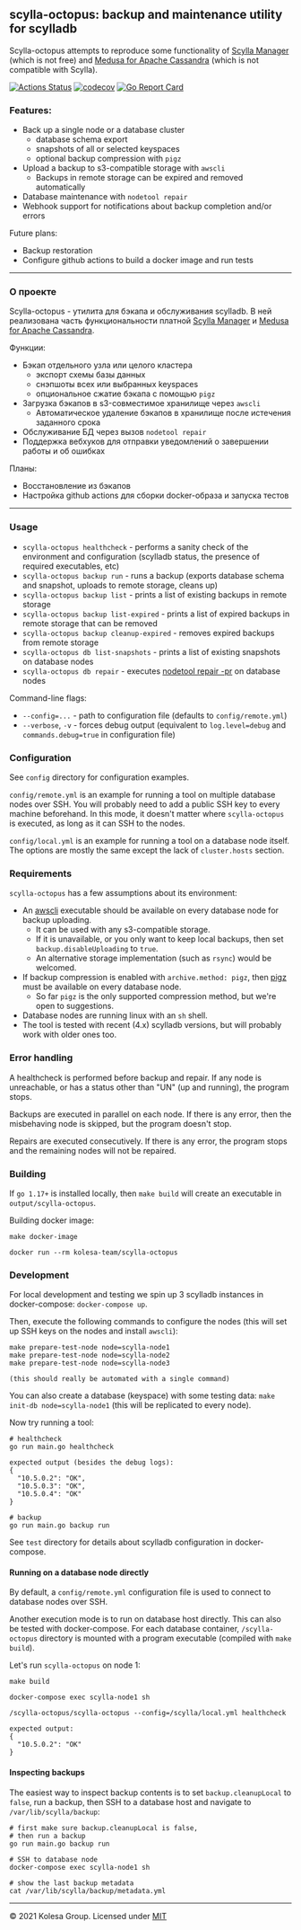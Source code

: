 ## scylla-octopus: backup and maintenance utility for scylladb

Scylla-octopus attempts to reproduce some functionality of [Scylla Manager](https://docs.scylladb.com/operating-scylla/manager/) (which is not free) and [Medusa for Apache Cassandra](https://github.com/thelastpickle/cassandra-medusa) (which is not compatible with Scylla).

[![Actions Status](https://github.com/kolesa-team/scylla-octopus/workflows/test/badge.svg)](https://github.com/kolesa-team/scylla-octopus/actions)
[![codecov](https://codecov.io/gh/kolesa-team/scylla-octopus/branch/main/graph/badge.svg?token=j7K2w57hif)](https://codecov.io/gh/kolesa-team/scylla-octopus)
[![Go Report Card](https://goreportcard.com/badge/github.com/kolesa-team/scylla-octopus)](https://goreportcard.com/report/github.com/kolesa-team/scylla-octopus)

### Features:

* Back up a single node or a database cluster
  * database schema export
  * snapshots of all or selected keyspaces
  * optional backup compression with `pigz`
* Upload a backup to s3-compatible storage with `awscli`
  * Backups in remote storage can be expired and removed automatically
* Database maintenance with `nodetool repair`
* Webhook support for notifications about backup completion and/or errors

Future plans:

* Backup restoration
* Configure github actions to build a docker image and run tests

----------------------

### О проекте

Scylla-octopus - утилита для бэкапа и обслуживания scylladb.
В ней реализована часть функциональности платной [Scylla Manager](https://docs.scylladb.com/operating-scylla/manager/) и [Medusa for Apache Cassandra](https://github.com/thelastpickle/cassandra-medusa).

Функции:

* Бэкап отдельного узла или целого кластера
  * экспорт схемы базы данных
  * снэпшоты всех или выбранных keyspaces
  * опциональное сжатие бэкапа с помощью `pigz` 
* Загрузка бэкапов в s3-совместимое хранилище через `awscli`
  * Автоматическое удаление бэкапов в хранилище после истечения заданного срока
* Обслуживание БД через вызов `nodetool repair`
* Поддержка вебхуков для отправки уведомлений о завершении работы и об ошибках

Планы:

* Восстановление из бэкапов
* Настройка github actions для сборки docker-образа и запуска тестов
---------------------

### Usage

* `scylla-octopus healthcheck` - performs a sanity check of the environment and configuration (scylladb status, the presence of required executables, etc)
* `scylla-octopus backup run` - runs a backup (exports database schema and snapshot, uploads to remote storage, cleans up)
* `scylla-octopus backup list` - prints a list of existing backups in remote storage
* `scylla-octopus backup list-expired` - prints a list of expired backups in remote storage that can be removed
* `scylla-octopus backup cleanup-expired` - removes expired backups from remote storage
* `scylla-octopus db list-snapshots` - prints a list of existing snapshots on database nodes
* `scylla-octopus db repair` - executes [nodetool repair -pr](https://docs.scylladb.com/operating-scylla/nodetool-commands/repair/) on database nodes

Command-line flags:

* `--config=...` - path to configuration file (defaults to `config/remote.yml`)
* `--verbose`, `-v` - forces debug output (equivalent to `log.level=debug` and `commands.debug=true` in configuration file)

### Configuration

See `config` directory for configuration examples.

`config/remote.yml` is an example for running a tool on multiple database nodes over SSH.
You will probably need to add a public SSH key to every machine beforehand.
In this mode, it doesn't matter where `scylla-octopus` is executed, as long as it can SSH to the nodes.

`config/local.yml` is an example for running a tool on a database node itself.
The options are mostly the same except the lack of `cluster.hosts` section.

### Requirements

`scylla-octopus` has a few assumptions about its environment:

* An [awscli](https://aws.amazon.com/cli/) executable should be available on every database node for backup uploading.
  * It can be used with any s3-compatible storage.
  * If it is unavailable, or you only want to keep local backups, then set `backup.disableUploading` to `true`.
  * An alternative storage implementation (such as `rsync`) would be welcomed.
* If backup compression is enabled with `archive.method: pigz`, then [pigz](https://zlib.net/pigz/) must be available on every database node.
  * So far `pigz` is the only supported compression method, but we're open to suggestions.
* Database nodes are running linux with an `sh` shell.
* The tool is tested with recent (4.x) scylladb versions, but will probably work with older ones too. 

### Error handling

A healthcheck is performed before backup and repair. If any node is unreachable, or has a status other than "UN" (up and running), the program stops.

Backups are executed in parallel on each node. If there is any error, then the misbehaving node is skipped, but the program doesn't stop.

Repairs are executed consecutively. If there is any error, the program stops and the remaining nodes will not be repaired.

### Building

If `go 1.17+` is installed locally, then `make build` will create an executable in `output/scylla-octopus`. 

Building docker image:

```
make docker-image

docker run --rm kolesa-team/scylla-octopus
```

### Development

For local development and testing we spin up 3 scylladb instances in docker-compose: `docker-compose up`.

Then, execute the following commands to configure the nodes (this will set up SSH keys on the nodes and install `awscli`):

```
make prepare-test-node node=scylla-node1
make prepare-test-node node=scylla-node2
make prepare-test-node node=scylla-node3

(this should really be automated with a single command)
``` 

You can also create a database (keyspace) with some testing data: `make init-db node=scylla-node1` (this will be replicated to every node).

Now try running a tool:

```
# healthcheck
go run main.go healthcheck

expected output (besides the debug logs):
{
  "10.5.0.2": "OK",
  "10.5.0.3": "OK",
  "10.5.0.4": "OK"
}

# backup
go run main.go backup run
```

See `test` directory for details about scylladb configuration in docker-compose.

#### Running on a database node directly

By default, a `config/remote.yml` configuration file is used to connect to database nodes over SSH.

Another execution mode is to run on database host directly.
This can also be tested with docker-compose. For each database container, `/scylla-octopus` directory is mounted with a program executable (compiled with `make build`).

Let's run `scylla-octopus` on node 1:

```
make build

docker-compose exec scylla-node1 sh

/scylla-octopus/scylla-octopus --config=/scylla/local.yml healthcheck

expected output:
{
  "10.5.0.2": "OK"
}
```

#### Inspecting backups

The easiest way to inspect backup contents is to set `backup.cleanupLocal` to `false`, run a backup, then SSH to a database host and navigate to `/var/lib/scylla/backup`:

```
# first make sure backup.cleanupLocal is false,
# then run a backup
go run main.go backup run

# SSH to database node
docker-compose exec scylla-node1 sh

# show the last backup metadata
cat /var/lib/scylla/backup/metadata.yml
```

---

© 2021 Kolesa Group. Licensed under [MIT](https://opensource.org/licenses/MIT)
